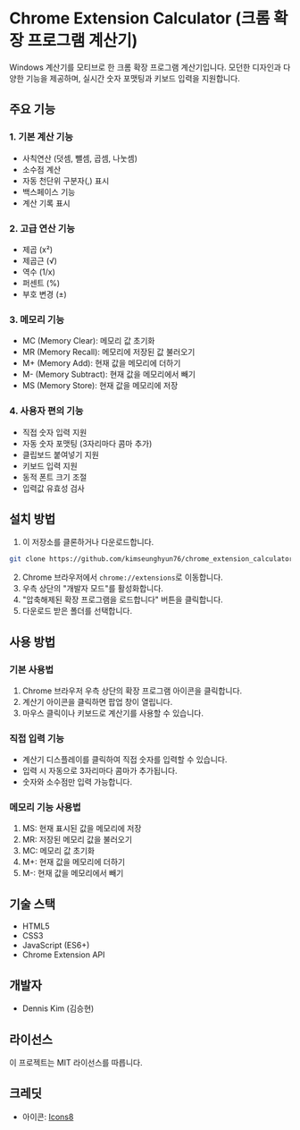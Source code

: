 # Chrome Extension Calculator (크롬 확장 프로그램 계산기)

Windows 계산기를 모티브로 한 크롬 확장 프로그램 계산기입니다. 모던한 디자인과 다양한 기능을 제공하며, 실시간 숫자 포맷팅과 키보드 입력을 지원합니다.

## 주요 기능

### 1. 기본 계산 기능
- 사칙연산 (덧셈, 뺄셈, 곱셈, 나눗셈)
- 소수점 계산
- 자동 천단위 구분자(,) 표시
- 백스페이스 기능
- 계산 기록 표시

### 2. 고급 연산 기능
- 제곱 (x²)
- 제곱근 (√)
- 역수 (1/x)
- 퍼센트 (%)
- 부호 변경 (±)

### 3. 메모리 기능
- MC (Memory Clear): 메모리 값 초기화
- MR (Memory Recall): 메모리에 저장된 값 불러오기
- M+ (Memory Add): 현재 값을 메모리에 더하기
- M- (Memory Subtract): 현재 값을 메모리에서 빼기
- MS (Memory Store): 현재 값을 메모리에 저장

### 4. 사용자 편의 기능
- 직접 숫자 입력 지원
- 자동 숫자 포맷팅 (3자리마다 콤마 추가)
- 클립보드 붙여넣기 지원
- 키보드 입력 지원
- 동적 폰트 크기 조절
- 입력값 유효성 검사

## 설치 방법

1. 이 저장소를 클론하거나 다운로드합니다.
```bash
git clone https://github.com/kimseunghyun76/chrome_extension_calculator.git
```

2. Chrome 브라우저에서 `chrome://extensions`로 이동합니다.
3. 우측 상단의 "개발자 모드"를 활성화합니다.
4. "압축해제된 확장 프로그램을 로드합니다" 버튼을 클릭합니다.
5. 다운로드 받은 폴더를 선택합니다.

## 사용 방법

### 기본 사용법
1. Chrome 브라우저 우측 상단의 확장 프로그램 아이콘을 클릭합니다.
2. 계산기 아이콘을 클릭하면 팝업 창이 열립니다.
3. 마우스 클릭이나 키보드로 계산기를 사용할 수 있습니다.

### 직접 입력 기능
- 계산기 디스플레이를 클릭하여 직접 숫자를 입력할 수 있습니다.
- 입력 시 자동으로 3자리마다 콤마가 추가됩니다.
- 숫자와 소수점만 입력 가능합니다.

### 메모리 기능 사용법
1. MS: 현재 표시된 값을 메모리에 저장
2. MR: 저장된 메모리 값을 불러오기
3. MC: 메모리 값 초기화
4. M+: 현재 값을 메모리에 더하기
5. M-: 현재 값을 메모리에서 빼기

## 기술 스택

- HTML5
- CSS3
- JavaScript (ES6+)
- Chrome Extension API

## 개발자

- Dennis Kim (김승현)

## 라이선스

이 프로젝트는 MIT 라이선스를 따릅니다.

## 크레딧

- 아이콘: [Icons8](https://icons8.com)
